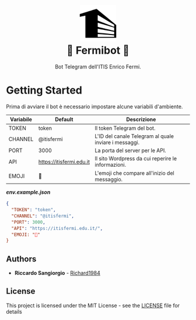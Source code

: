 <h1 align="center">
  <img src="https://raw.githubusercontent.com/ITISEnricoFermi/archivio-digitale-client/81041b2932b032ead156777a6927efe1925b52ca/static/shortcut/safari-pinned-tab.svg?sanitize=true" height="100"><br>
  🤖 Fermibot 🤖
</h1>
<p align="center">
  Bot Telegram dell'ITIS Enrico Fermi.
</p>

# Getting Started

Prima di avviare il bot è necessario impostare alcune variabili d'ambiente.

|Variabile|Default    |Descrizione               |
|---------|-----------|--------------------------|
|TOKEN    |token      |Il token Telegram del bot.|
|CHANNEL  |@itisfermi |L'ID del canale Telegram al quale inviare i messaggi.|
|PORT     |3000       |La porta del server per le API.|
|API      |https://itisfermi.edu.it | Il sito Wordpress da cui reperire le informazioni.|
|EMOJI    |🏫         |L'emoji che compare all'inizio del messaggio.|

***env.example.json***

```json
{
  "TOKEN": "token",
  "CHANNEL": "@itisfermi",
  "PORT": 3000,
  "API": "https://itisfermi.edu.it/",
  "EMOJI: "🏫"
}
```

## Authors

* **Riccardo Sangiorgio** - [Richard1984](https://github.com/Richard1984/)

## License

This project is licensed under the MIT License - see the [LICENSE](LICENSE) file for details

